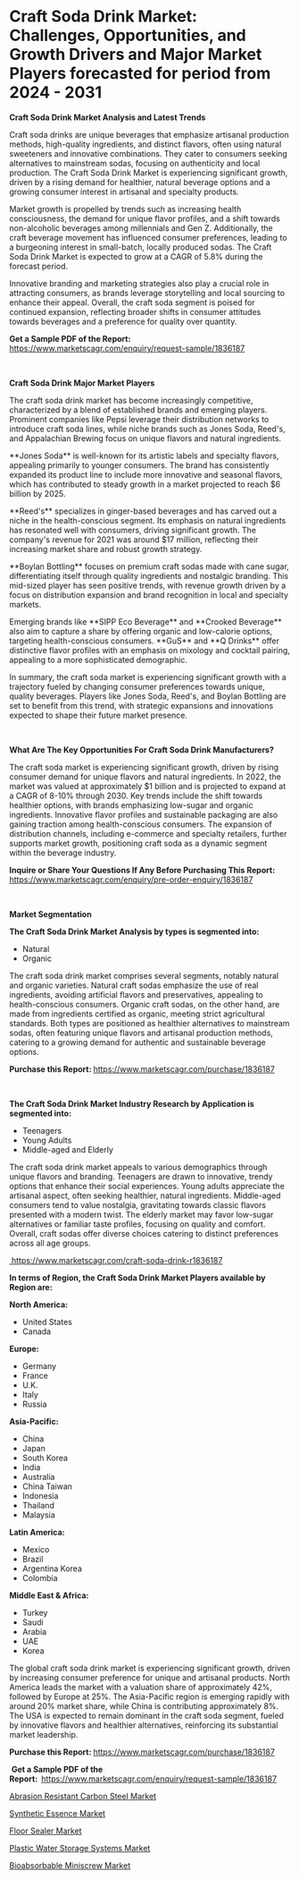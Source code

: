 <p><h1>Craft Soda Drink Market: Challenges, Opportunities, and Growth Drivers and Major Market Players forecasted for period from 2024 - 2031</h1></p><p><strong>Craft Soda Drink Market Analysis and Latest Trends</strong></p>
<p><p>Craft soda drinks are unique beverages that emphasize artisanal production methods, high-quality ingredients, and distinct flavors, often using natural sweeteners and innovative combinations. They cater to consumers seeking alternatives to mainstream sodas, focusing on authenticity and local production. The Craft Soda Drink Market is experiencing significant growth, driven by a rising demand for healthier, natural beverage options and a growing consumer interest in artisanal and specialty products.</p><p>Market growth is propelled by trends such as increasing health consciousness, the demand for unique flavor profiles, and a shift towards non-alcoholic beverages among millennials and Gen Z. Additionally, the craft beverage movement has influenced consumer preferences, leading to a burgeoning interest in small-batch, locally produced sodas. The Craft Soda Drink Market is expected to grow at a CAGR of 5.8% during the forecast period. </p><p>Innovative branding and marketing strategies also play a crucial role in attracting consumers, as brands leverage storytelling and local sourcing to enhance their appeal. Overall, the craft soda segment is poised for continued expansion, reflecting broader shifts in consumer attitudes towards beverages and a preference for quality over quantity.</p></p>
<p><strong>Get a Sample PDF of the Report:&nbsp;</strong> <a href="https://www.marketscagr.com/enquiry/request-sample/1836187?utm_campaign=1278&utm_medium=2&utm_source=Github&utm_content=ia&utm_term=16102024&utm_id=craft-soda-drink">https://www.marketscagr.com/enquiry/request-sample/1836187</a></p>
<p>&nbsp;</p>
<p><strong>Craft Soda Drink Major Market Players</strong></p>
<p><p>The craft soda drink market has become increasingly competitive, characterized by a blend of established brands and emerging players. Prominent companies like Pepsi leverage their distribution networks to introduce craft soda lines, while niche brands such as Jones Soda, Reed's, and Appalachian Brewing focus on unique flavors and natural ingredients.</p><p>**Jones Soda** is well-known for its artistic labels and specialty flavors, appealing primarily to younger consumers. The brand has consistently expanded its product line to include more innovative and seasonal flavors, which has contributed to steady growth in a market projected to reach $6 billion by 2025.</p><p>**Reed's** specializes in ginger-based beverages and has carved out a niche in the health-conscious segment. Its emphasis on natural ingredients has resonated well with consumers, driving significant growth. The company's revenue for 2021 was around $17 million, reflecting their increasing market share and robust growth strategy.</p><p>**Boylan Bottling** focuses on premium craft sodas made with cane sugar, differentiating itself through quality ingredients and nostalgic branding. This mid-sized player has seen positive trends, with revenue growth driven by a focus on distribution expansion and brand recognition in local and specialty markets.</p><p>Emerging brands like **SIPP Eco Beverage** and **Crooked Beverage** also aim to capture a share by offering organic and low-calorie options, targeting health-conscious consumers. **GuS** and **Q Drinks** offer distinctive flavor profiles with an emphasis on mixology and cocktail pairing, appealing to a more sophisticated demographic.</p><p>In summary, the craft soda market is experiencing significant growth with a trajectory fueled by changing consumer preferences towards unique, quality beverages. Players like Jones Soda, Reed's, and Boylan Bottling are set to benefit from this trend, with strategic expansions and innovations expected to shape their future market presence.</p></p>
<p>&nbsp;</p>
<p><strong>What Are The Key Opportunities For Craft Soda Drink Manufacturers?</strong></p>
<p><p>The craft soda market is experiencing significant growth, driven by rising consumer demand for unique flavors and natural ingredients. In 2022, the market was valued at approximately $1 billion and is projected to expand at a CAGR of 8-10% through 2030. Key trends include the shift towards healthier options, with brands emphasizing low-sugar and organic ingredients. Innovative flavor profiles and sustainable packaging are also gaining traction among health-conscious consumers. The expansion of distribution channels, including e-commerce and specialty retailers, further supports market growth, positioning craft soda as a dynamic segment within the beverage industry.</p></p>
<p><strong>Inquire or Share Your Questions If Any Before Purchasing This Report:</strong> <a href="https://www.marketscagr.com/enquiry/pre-order-enquiry/1836187?utm_campaign=1278&utm_medium=2&utm_source=Github&utm_content=ia&utm_term=16102024&utm_id=craft-soda-drink">https://www.marketscagr.com/enquiry/pre-order-enquiry/1836187</a></p>
<p>&nbsp;</p>
<p><strong>Market Segmentation</strong></p>
<p><strong>The Craft Soda Drink Market Analysis by types is segmented into:</strong></p>
<p><ul><li>Natural</li><li>Organic</li></ul></p>
<p><p>The craft soda drink market comprises several segments, notably natural and organic varieties. Natural craft sodas emphasize the use of real ingredients, avoiding artificial flavors and preservatives, appealing to health-conscious consumers. Organic craft sodas, on the other hand, are made from ingredients certified as organic, meeting strict agricultural standards. Both types are positioned as healthier alternatives to mainstream sodas, often featuring unique flavors and artisanal production methods, catering to a growing demand for authentic and sustainable beverage options.</p></p>
<p><strong>Purchase this Report:&nbsp;</strong><a href="https://www.marketscagr.com/purchase/1836187?utm_campaign=1278&utm_medium=2&utm_source=Github&utm_content=ia&utm_term=16102024&utm_id=craft-soda-drink">https://www.marketscagr.com/purchase/1836187</a></p>
<p>&nbsp;</p>
<p><strong>The Craft Soda Drink Market Industry Research by Application is segmented into:</strong></p>
<p><ul><li>Teenagers</li><li>Young Adults</li><li>Middle-aged and Elderly</li></ul></p>
<p><p>The craft soda drink market appeals to various demographics through unique flavors and branding. Teenagers are drawn to innovative, trendy options that enhance their social experiences. Young adults appreciate the artisanal aspect, often seeking healthier, natural ingredients. Middle-aged consumers tend to value nostalgia, gravitating towards classic flavors presented with a modern twist. The elderly market may favor low-sugar alternatives or familiar taste profiles, focusing on quality and comfort. Overall, craft sodas offer diverse choices catering to distinct preferences across all age groups.</p></p>
<p><a href="https://www.marketscagr.com/craft-soda-drink-r1836187?utm_campaign=1278&utm_medium=2&utm_source=Github&utm_content=ia&utm_term=16102024&utm_id=craft-soda-drink">&nbsp;https://www.marketscagr.com/craft-soda-drink-r1836187</a></p>
<p><strong>In terms of Region, the Craft Soda Drink Market Players available by Region are:</strong></p>
<p>
    <p> <strong> North America: </strong>
        <ul>
            <li>United States</li>
            <li>Canada</li>
        </ul>
        </p> 
    <p> <strong> Europe: </strong>
        <ul>
            <li>Germany</li>
            <li>France</li>
            <li>U.K.</li>
            <li>Italy</li>
            <li>Russia</li>
        </ul>
        </p> 
    <p> <strong> Asia-Pacific: </strong>
        <ul>
            <li>China</li>
            <li>Japan</li>
            <li>South Korea</li>
            <li>India</li>
            <li>Australia</li>
            <li>China Taiwan</li>
            <li>Indonesia</li>
            <li>Thailand</li>
            <li>Malaysia</li>
        </ul>
        </p> 
    <p> <strong> Latin America: </strong>
        <ul>
            <li>Mexico</li>
            <li>Brazil</li>
            <li>Argentina Korea</li>
            <li>Colombia</li>
        </ul>
        </p> 
    <p> <strong> Middle East & Africa: </strong>
        <ul>
            <li>Turkey</li>
            <li>Saudi</li>
            <li>Arabia</li>
            <li>UAE</li>
            <li>Korea</li>
        </ul>
    </p>
    </p>
<p><p>The global craft soda drink market is experiencing significant growth, driven by increasing consumer preference for unique and artisanal products. North America leads the market with a valuation share of approximately 42%, followed by Europe at 25%. The Asia-Pacific region is emerging rapidly with around 20% market share, while China is contributing approximately 8%. The USA is expected to remain dominant in the craft soda segment, fueled by innovative flavors and healthier alternatives, reinforcing its substantial market leadership.</p></p>
<p><strong>Purchase this Report: </strong><a href="https://www.marketscagr.com/purchase/1836187?utm_campaign=1278&utm_medium=2&utm_source=Github&utm_content=ia&utm_term=16102024&utm_id=craft-soda-drink">https://www.marketscagr.com/purchase/1836187</a></p>
<p>&nbsp;<strong>Get a Sample PDF of the Report:&nbsp;&nbsp;</strong><a href="https://www.marketscagr.com/enquiry/request-sample/1836187?utm_campaign=1278&utm_medium=2&utm_source=Github&utm_content=ia&utm_term=16102024&utm_id=craft-soda-drink">https://www.marketscagr.com/enquiry/request-sample/1836187</a></p>
<p><strong></strong></p>
<p><p><a href="https://www.linkedin.com/pulse/charting-future-comprehensive-analysis-global-abrasion-resistant-t9gpc?utm_campaign=1278&utm_medium=2&utm_source=Github&utm_content=ia&utm_term=16102024&utm_id=craft-soda-drink">Abrasion Resistant Carbon Steel Market</a></p><p><a href="https://www.linkedin.com/pulse/global-synthetic-essence-market-forecast-2024-2031-trends-cxvyc?utm_campaign=1278&utm_medium=2&utm_source=Github&utm_content=ia&utm_term=16102024&utm_id=craft-soda-drink">Synthetic Essence Market</a></p><p><a href="https://www.linkedin.com/pulse/key-drivers-floor-sealer-market-trends-future-outlook-2024-2031-hpxdc?utm_campaign=1278&utm_medium=2&utm_source=Github&utm_content=ia&utm_term=16102024&utm_id=craft-soda-drink">Floor Sealer Market</a></p><p><a href="https://github.com/deshawnj39lau/Market-Research-Report-List-1/blob/main/plastic-water-storage-systems-market.md?utm_campaign=1278&utm_medium=2&utm_source=Github&utm_content=ia&utm_term=16102024&utm_id=craft-soda-drink">Plastic Water Storage Systems Market</a></p><p><a href="https://github.com/indrystar/Market-Research-Report-List-5/blob/main/bioabsorbable-miniscrew-market.md?utm_campaign=1278&utm_medium=2&utm_source=Github&utm_content=ia&utm_term=16102024&utm_id=craft-soda-drink">Bioabsorbable Miniscrew Market</a></p></p>